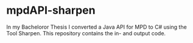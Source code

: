 # mpdAPI-sharpen

In my Bacheloror Thesis I converted a Java API for MPD to C# using the Tool Sharpen. This repository contains the in- and output code. 
